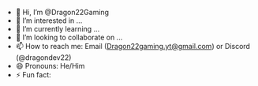 - 👋 Hi, I’m @Dragon22Gaming
- 👀 I’m interested in ...
- 🌱 I’m currently learning ...
- 💞️ I’m looking to collaborate on ...
- 📫 How to reach me: Email (Dragon22gaming.yt@gmail.com) or Discord (@dragondev22)
- 😄 Pronouns: He/Him
- ⚡ Fun fact: 

<!---
Dragon22Gaming/Dragon22Gaming is a ✨ special ✨ repository because its `README.md` (this file) appears on your GitHub profile.
You can click the Preview link to take a look at your changes.
--->
